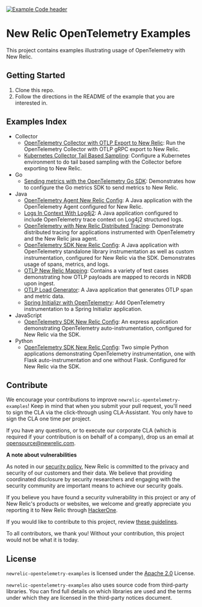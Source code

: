 [![Example Code header](https://github.com/newrelic/opensource-website/raw/develop/src/images/categories/Example_Code.png)](https://opensource.newrelic.com/oss-category/#example-code)

# New Relic OpenTelemetry Examples

This project contains examples illustrating usage of OpenTelemetry with New Relic.

## Getting Started

1. Clone this repo.
2. Follow the directions in the README of the example that you are interested in.

## Examples Index

* Collector
  * [OpenTelemetry Collector with OTLP Export to New Relic](./collector/nr-otlp-export): Run the OpenTelemetry Collector with OTLP gRPC export to New Relic.
  * [Kubernetes Collector Tail Based Sampling](./collector/k8s-collector-tail-sampling): Configure a Kubernetes environment to do tail based sampling with the Collector before exporting to New Relic.
* Go
  * [Sending metrics with the OpenTelemetry Go SDK](./go/go-metrics): Demonstrates how to configure the Go metrics SDK to send metrics to New Relic.
* Java
  * [OpenTelemetry Agent New Relic Config](./java/agent-nr-config): A Java application with the OpenTelemetry Agent configured for New Relic.
  * [Logs In Context With Log4j2](./java/logs-in-context-log4j2): A Java application configured to include OpenTelemetry trace context on Log4j2 structured logs.
  * [OpenTelemetry with New Relic Distributed Tracing](./java/otel-nr-dt): Demonstrate distributed tracing for applications instrumented with OpenTelemetry and the New Relic java agent.
  * [OpenTelemetry SDK New Relic Config](./java/sdk-nr-config): A Java application with OpenTelemetry standalone library instrumentation as well as custom instrumentation, configured for New Relic via the SDK. Demonstrates usage of spans, metrics, and logs.
  * [OTLP New Relic Mapping](./java/otlp-nr-mapping): Contains a variety of test cases demonstrating how OTLP payloads are mapped to records in NRDB upon ingest.
  * [OTLP Load Generator](./java/otlp-load-generator): A Java application that generates OTLP span and metric data. 
  * [Spring Initializr with OpenTelemetry](./java/spring-initializr): Add OpenTelemetry instrumentation to a Spring Initializr application. 
* JavaScript
  * [OpenTelemetry SDK New Relic Config](./javascript/simple-nodejs-app): An express application demonstrating OpenTelemetry auto-instrumentation, configured for New Relic via the SDK.
* Python
  * [OpenTelemetry SDK New Relic Config](./python): Two simple Python applications demonstrating OpenTelemetry instrumentation, one with Flask auto-instrumentation and one without Flask. Configured for New Relic via the SDK. 

## Contribute

We encourage your contributions to improve `newrelic-opentelemetry-examples`! Keep in mind that when you submit your pull request, you'll need to sign the CLA via the click-through using CLA-Assistant. You only have to sign the CLA one time per project.

If you have any questions, or to execute our corporate CLA (which is required if your contribution is on behalf of a company), drop us an email at opensource@newrelic.com.

**A note about vulnerabilities**

As noted in our [security policy](../../security/policy), New Relic is committed to the privacy and security of our customers and their data. We believe that providing coordinated disclosure by security researchers and engaging with the security community are important means to achieve our security goals.

If you believe you have found a security vulnerability in this project or any of New Relic's products or websites, we welcome and greatly appreciate you reporting it to New Relic through [HackerOne](https://hackerone.com/newrelic).

If you would like to contribute to this project, review [these guidelines](./CONTRIBUTING.md).

To all contributors, we thank you!  Without your contribution, this project would not be what it is today.

## License
`newrelic-opentelemetry-examples` is licensed under the [Apache 2.0](http://apache.org/licenses/LICENSE-2.0.txt) License.

`newrelic-opentelemetry-examples` also uses source code from third-party libraries. You can find full details on which libraries are used and the terms under which they are licensed in the third-party notices document.
